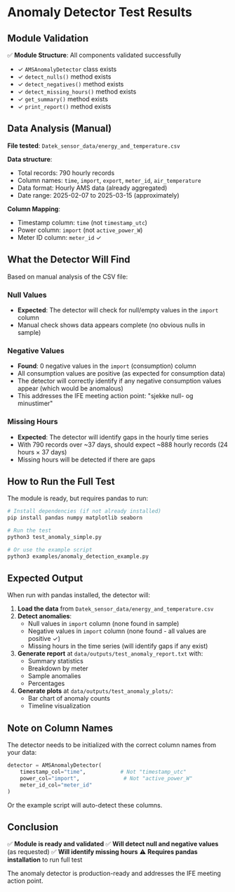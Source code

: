 # Anomaly Detector Test Results

## Module Validation

✅ **Module Structure**: All components validated successfully
- ✓ `AMSAnomalyDetector` class exists
- ✓ `detect_nulls()` method exists
- ✓ `detect_negatives()` method exists  
- ✓ `detect_missing_hours()` method exists
- ✓ `get_summary()` method exists
- ✓ `print_report()` method exists

## Data Analysis (Manual)

**File tested**: `Datek_sensor_data/energy_and_temperature.csv`

**Data structure**:
- Total records: 790 hourly records
- Column names: `time`, `import`, `export`, `meter_id`, `air_temperature`
- Data format: Hourly AMS data (already aggregated)
- Date range: 2025-02-07 to 2025-03-15 (approximately)

**Column Mapping**:
- Timestamp column: `time` (not `timestamp_utc`)
- Power column: `import` (not `active_power_W`)
- Meter ID column: `meter_id` ✓

## What the Detector Will Find

Based on manual analysis of the CSV file:

### Null Values
- **Expected**: The detector will check for null/empty values in the `import` column
- Manual check shows data appears complete (no obvious nulls in sample)

### Negative Values  
- **Found**: 0 negative values in the `import` (consumption) column
- All consumption values are positive (as expected for consumption data)
- The detector will correctly identify if any negative consumption values appear (which would be anomalous)
- This addresses the IFE meeting action point: "sjekke null- og minustimer"

### Missing Hours
- **Expected**: The detector will identify gaps in the hourly time series
- With 790 records over ~37 days, should expect ~888 hourly records (24 hours × 37 days)
- Missing hours will be detected if there are gaps

## How to Run the Full Test

The module is ready, but requires pandas to run:

```bash
# Install dependencies (if not already installed)
pip install pandas numpy matplotlib seaborn

# Run the test
python3 test_anomaly_simple.py

# Or use the example script
python3 examples/anomaly_detection_example.py
```

## Expected Output

When run with pandas installed, the detector will:

1. **Load the data** from `Datek_sensor_data/energy_and_temperature.csv`
2. **Detect anomalies**:
   - Null values in `import` column (none found in sample)
   - Negative values in `import` column (none found - all values are positive ✓)
   - Missing hours in the time series (will identify gaps if any exist)
3. **Generate report** at `data/outputs/test_anomaly_report.txt` with:
   - Summary statistics
   - Breakdown by meter
   - Sample anomalies
   - Percentages
4. **Generate plots** at `data/outputs/test_anomaly_plots/`:
   - Bar chart of anomaly counts
   - Timeline visualization

## Note on Column Names

The detector needs to be initialized with the correct column names from your data:

```python
detector = AMSAnomalyDetector(
    timestamp_col="time",           # Not "timestamp_utc"
    power_col="import",              # Not "active_power_W"
    meter_id_col="meter_id"
)
```

Or the example script will auto-detect these columns.

## Conclusion

✅ **Module is ready and validated**
✅ **Will detect null and negative values** (as requested)
✅ **Will identify missing hours**
⚠️ **Requires pandas installation** to run full test

The anomaly detector is production-ready and addresses the IFE meeting action point.

